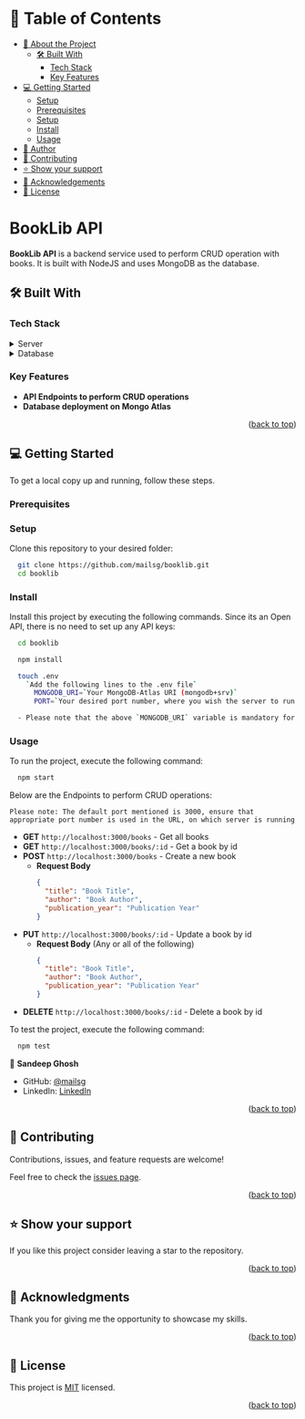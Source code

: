 <!-- TABLE OF CONTENTS -->

# 📗 Table of Contents

- [📖 About the Project](#about-project)
  - [🛠 Built With](#built-with)
    - [Tech Stack](#tech-stack)
    - [Key Features](#key-features)
- [💻 Getting Started](#getting-started)
  - [Setup](#setup)
  - [Prerequisites](#prerequisites)
  - [Setup](#setup)
  - [Install](#install)
  - [Usage](#usage)
- [👥 Author](#author)
- [🤝 Contributing](#contributing)
- [⭐️ Show your support](#support)
- [🙏 Acknowledgements](#acknowledgements)
- [📝 License](#license)

<!-- PROJECT DESCRIPTION -->

# BookLib API <a name="about-project"></a>

**BookLib API** is a backend service used to perform CRUD operation with books. It is built with NodeJS and uses MongoDB as the database.


## 🛠 Built With <a name="built-with"></a>

### Tech Stack <a name="tech-stack"></a>

<details>
  <summary>Server</summary>
  <ul>
    <li><a href="https://nodejs.org/en/">NodeJS</a></li>
  </ul>
</details>

<details>
<summary>Database</summary>
  <ul>
    <li><a href="https://www.mongodb.com/">MongoDB</a></li>
  </ul>
</details>

<!-- Features -->

### Key Features <a name="key-features"></a>

- **API Endpoints to perform CRUD operations**
- **Database deployment on Mongo Atlas**

<p align="right">(<a href="#readme-top">back to top</a>)</p>

<!-- GETTING STARTED -->

## 💻 Getting Started <a name="getting-started"></a>

To get a local copy up and running, follow these steps.

### Prerequisites

### Setup

Clone this repository to your desired folder:

```sh  
  git clone https://github.com/mailsg/booklib.git
  cd booklib  
```

### Install

Install this project by executing the following commands. Since its an Open API, there is no need to set up any API keys:

```sh
  cd booklib

  npm install

  touch .env
    `Add the following lines to the .env file`
      MONGODB_URI=`Your MongoDB-Atlas URI (mongodb+srv)`
      PORT=`Your desired port number, where you wish the server to run (default port = 3000)`

  - Please note that the above `MONGODB_URI` variable is mandatory for the project to connect to your MongoDB database.

```

### Usage

To run the project, execute the following command:

```sh
  npm start
```

Below are the Endpoints to perform CRUD operations:

`Please note: The default port mentioned is 3000, ensure that appropriate port number is used in the URL, on which server is running`
- **GET** `http://localhost:3000/books` - Get all books
- **GET** `http://localhost:3000/books/:id` - Get a book by id
- **POST** `http://localhost:3000/books` - Create a new book
    - **Request Body**
      ```json
      {
        "title": "Book Title",
        "author": "Book Author",
        "publication_year": "Publication Year"
      }
      ```
- **PUT** `http://localhost:3000/books/:id` - Update a book by id
    - **Request Body** (Any or all of the following)
      ```json
      {
        "title": "Book Title", 
        "author": "Book Author",
        "publication_year": "Publication Year"
      }
      ```
- **DELETE** `http://localhost:3000/books/:id` - Delete a book by id

To test the project, execute the following command:

```sh
  npm test
```

<!-- AUTHORS -->

👤 **Sandeep Ghosh**

- GitHub: [@mailsg](https://github.com/mailsg)
- LinkedIn: [LinkedIn](https://linkedin.com/in/sandeep0912)

<p align="right">(<a href="#readme-top">back to top</a>)</p>

<!-- CONTRIBUTING -->

## 🤝 Contributing <a name="contributing"></a>

Contributions, issues, and feature requests are welcome!

Feel free to check the [issues page](../../issues/).

<p align="right">(<a href="#readme-top">back to top</a>)</p>

<!-- SUPPORT -->

## ⭐️ Show your support <a name="support"></a>

If you like this project consider leaving a star to the repository.

<p align="right">(<a href="#readme-top">back to top</a>)</p>

<!-- ACKNOWLEDGEMENTS -->

## 🙏 Acknowledgments <a name="acknowledgements"></a>

Thank you for giving me the opportunity to showcase my skills.   

<p align="right">(<a href="#readme-top">back to top</a>)</p>

<!-- LICENSE -->

## 📝 License <a name="license"></a>

This project is [MIT](./MIT.md) licensed.

<p align="right">(<a href="#readme-top">back to top</a>)</p>
